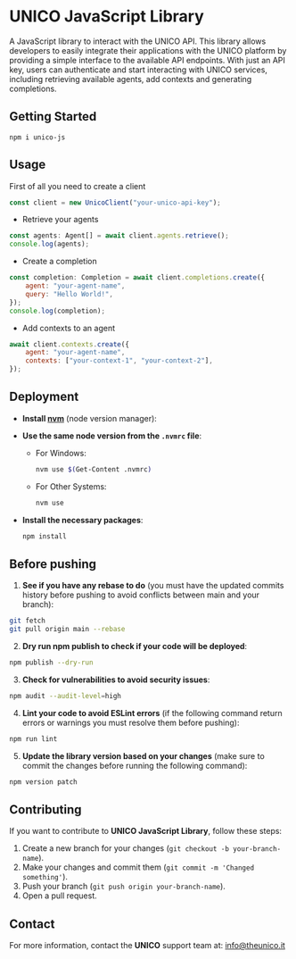 # UNICO JavaScript Library

A JavaScript library to interact with the UNICO API. This library allows developers to easily integrate their applications with the UNICO platform by providing a simple interface to the available API endpoints. With just an API key, users can authenticate and start interacting with UNICO services, including retrieving available agents, add contexts and generating completions.

## Getting Started

```
npm i unico-js
```

## Usage

First of all you need to create a client

```javascript
const client = new UnicoClient("your-unico-api-key");
```

- Retrieve your agents

```javascript
const agents: Agent[] = await client.agents.retrieve();
console.log(agents);
```

- Create a completion

```javascript
const completion: Completion = await client.completions.create({
	agent: "your-agent-name",
	query: "Hello World!",
});
console.log(completion);
```

- Add contexts to an agent

```javascript
await client.contexts.create({
	agent: "your-agent-name",
	contexts: ["your-context-1", "your-context-2"],
});
```

## Deployment

- **Install [nvm](https://www.freecodecamp.org/news/node-version-manager-nvm-install-guide/)** (node version manager):

- **Use the same node version from the `.nvmrc` file**:
  - For Windows:
    ```sh
    nvm use $(Get-Content .nvmrc)
    ```
  - For Other Systems:
    ```sh
    nvm use
    ```
- **Install the necessary packages**:

  ```sh
  npm install
  ```

## Before pushing

1. **See if you have any rebase to do** (you must have the updated commits history before pushing to avoid conflicts between main and your branch):

```sh
git fetch
git pull origin main --rebase
```

2. **Dry run npm publish to check if your code will be deployed**:

```sh
npm publish --dry-run
```

3. **Check for vulnerabilities to avoid security issues**:

```sh
npm audit --audit-level=high
```

4. **Lint your code to avoid ESLint errors** (if the following command return errors or warnings you must resolve them before pushing):

```sh
npm run lint
```

5. **Update the library version based on your changes** (make sure to commit the changes before running the following command):

```sh
npm version patch
```

## Contributing

If you want to contribute to **UNICO JavaScript Library**, follow these steps:

1. Create a new branch for your changes (`git checkout -b your-branch-name`).
2. Make your changes and commit them (`git commit -m 'Changed something'`).
3. Push your branch (`git push origin your-branch-name`).
4. Open a pull request.

## Contact

For more information, contact the **UNICO** support team at: info@theunico.it
